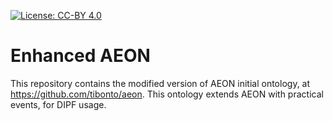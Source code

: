 [![License: CC-BY 4.0](https://img.shields.io/badge/License-CC%20BY%204.0-green.svg)](https://creativecommons.org/licenses/by/4.0/)
# Enhanced AEON
This repository contains the modified version of AEON initial ontology, at https://github.com/tibonto/aeon.
This ontology extends AEON with practical events, for DIPF usage.
